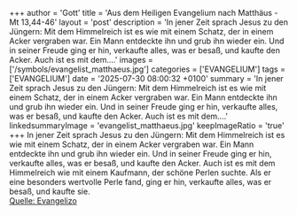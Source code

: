 +++
author = 'Gott'
title = 'Aus dem Heiligen Evangelium nach Matthäus - Mt 13,44-46'
layout = 'post'
description = 'In jener Zeit sprach Jesus zu den Jüngern: Mit dem Himmelreich ist es wie mit einem Schatz, der in einem Acker vergraben war. Ein Mann entdeckte ihn und grub ihn wieder ein. Und in seiner Freude ging er hin, verkaufte alles, was er besaß, und kaufte den Acker. Auch ist es mit dem....'
images = ['/symbols/evangelist_matthaeus.jpg']
categories = ['EVANGELIUM']
tags = ['EVANGELIUM']
date = '2025-07-30 08:00:32 +0100'
summary = 'In jener Zeit sprach Jesus zu den Jüngern: Mit dem Himmelreich ist es wie mit einem Schatz, der in einem Acker vergraben war. Ein Mann entdeckte ihn und grub ihn wieder ein. Und in seiner Freude ging er hin, verkaufte alles, was er besaß, und kaufte den Acker. Auch ist es mit dem....'
linkedsummaryImage = 'evangelist_matthaeus.jpg'
keepImageRatio = 'true'
+++
In jener Zeit sprach Jesus zu den Jüngern: Mit dem Himmelreich ist es wie mit einem Schatz, der in einem Acker vergraben war. Ein Mann entdeckte ihn und grub ihn wieder ein. Und in seiner Freude ging er hin, verkaufte alles, was er besaß, und kaufte den Acker.
Auch ist es mit dem Himmelreich wie mit einem Kaufmann, der schöne Perlen suchte.<!--more-->
Als er eine besonders wertvolle Perle fand, ging er hin, verkaufte alles, was er besaß, und kaufte sie.<br> [Quelle: Evangelizo](https://evangeliumtagfuertag.org/DE/gospel)